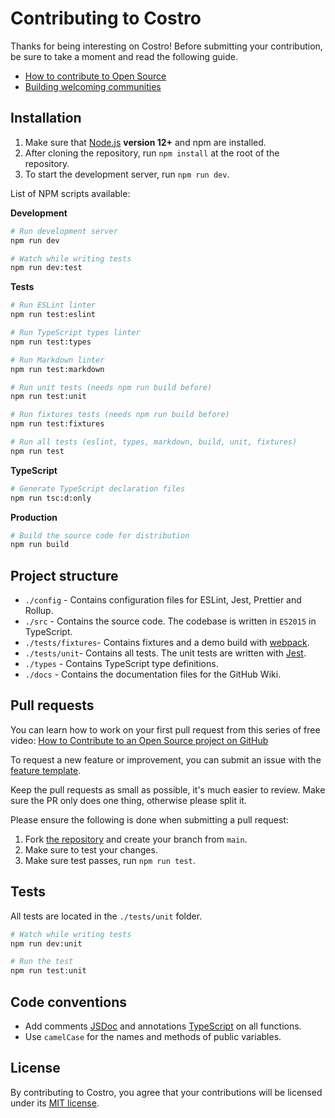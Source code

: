 # Contributing to Costro

Thanks for being interesting on Costro! Before submitting your contribution, be sure to take a moment and read the following guide.

- [How to contribute to Open Source](https://opensource.guide/how-to-contribute)
- [Building welcoming communities](https://opensource.guide/building-community)

## Installation

1. Make sure that [Node.js](https://nodejs.org) **version 12+** and npm are installed.
2. After cloning the repository, run `npm install` at the root of the repository.
3. To start the development server, run `npm run dev`.

List of NPM scripts available:

**Development**

```bash
# Run development server
npm run dev

# Watch while writing tests
npm run dev:test
```

**Tests**

```bash
# Run ESLint linter
npm run test:eslint

# Run TypeScript types linter
npm run test:types

# Run Markdown linter
npm run test:markdown

# Run unit tests (needs npm run build before)
npm run test:unit

# Run fixtures tests (needs npm run build before)
npm run test:fixtures

# Run all tests (eslint, types, markdown, build, unit, fixtures)
npm run test
```

**TypeScript**

```bash
# Generate TypeScript declaration files
npm run tsc:d:only
```

**Production**

```bash
# Build the source code for distribution
npm run build
```

## Project structure

- `./config` - Contains configuration files for ESLint, Jest, Prettier and Rollup.
- `./src` - Contains the source code. The codebase is written in `ES2015` in TypeScript.
- `./tests/fixtures`- Contains fixtures and a demo build with [webpack](https://webpack.js.org).
- `./tests/unit`- Contains all tests. The unit tests are written with [Jest](https://jestjs.io).
- `./types` - Contains TypeScript type definitions.
- `./docs` - Contains the documentation files for the GitHub Wiki.

## Pull requests

You can learn how to work on your first pull request from this series of free video: [How to Contribute to an Open Source project on GitHub](https://egghead.io/courses/how-to-contribute-to-an-open-source-project-on-github)

To request a new feature or improvement, you can submit an issue with the [feature template](https://github.com/yoriiis/costro/issues/new?template=feature_request.md).

Keep the pull requests as small as possible, it's much easier to review. Make sure the PR only does one thing, otherwise please split it.

Please ensure the following is done when submitting a pull request:

1. Fork [the repository](https://github.com/yoriiis/costro) and create your branch from `main`.
1. Make sure to test your changes.
1. Make sure test passes, run `npm run test`.

## Tests

All tests are located in the `./tests/unit` folder.

```bash
# Watch while writing tests
npm run dev:unit

# Run the test
npm run test:unit
```

## Code conventions

- Add comments [JSDoc](https://jsdoc.app) and annotations [TypeScript](https://www.typescriptlang.org) on all functions.
- Use `camelCase` for the names and methods of public variables.

## License

By contributing to Costro, you agree that your contributions will be licensed under its [MIT license](https://github.com/yoriiis/costro/blob/main/LICENSE).
